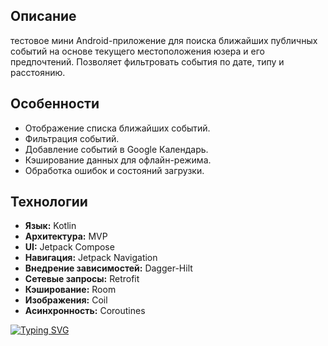 ## Описание
тестовое мини Android-приложение для поиска ближайших публичных событий на основе текущего местоположения юзера и его предпочтений. Позволяет фильтровать события по дате, типу и расстоянию.

## Особенности
- Отображение списка ближайших событий.
- Фильтрация событий.
- Добавление событий в Google Календарь.
- Кэширование данных для офлайн-режима.
- Обработка ошибок и состояний загрузки.

## Технологии
- **Язык:** Kotlin
- **Архитектура:** MVP
- **UI:** Jetpack Compose
- **Навигация:** Jetpack Navigation
- **Внедрение зависимостей:** Dagger-Hilt
- **Сетевые запросы:** Retrofit
- **Кэширование:** Room
- **Изображения:** Coil
- **Асинхронность:** Coroutines

<a href="https://git.io/typing-svg"><img src="https://readme-typing-svg.herokuapp.com?font=Fira+Code&size=22&duration=4000&pause=400&width=435&lines=Яна/Павлов+Алексей/тестовое" alt="Typing SVG" /></a>
